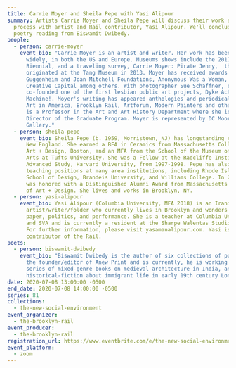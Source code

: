 ```yaml
---
title: Carrie Moyer and Sheila Pepe with Yasi Alipour
summary: Artists Carrie Moyer and Sheila Pepe will discuss their work and
  process with artist and Rail contributor, Yasi Alipour. We'll conclude with a
  poetry reading from Biswamit Dwibedy.
people:
  - person: carrie-moyer
    event_bio: "Carrie Moyer is an artist and writer. Her work has been exhibited
      widely, in both the US and Europe. Museums shows include the 2017 Whitney
      Biennial, and a traveling survey, Carrie Moyer: Pirate Jenny,  that
      originated at the Tang Museum in 2013. Moyer has received awards from the
      Guggenheim and Joan Mitchell Foundations, Anonymous Was a Woman, and
      Creative Capital among others. With photographer Sue Schaffner, she
      co-founded one of the first lesbian public art projects, Dyke Action
      Machine!. Moyer's writing has appeared anthologies and periodicals such as
      Art in America, Brooklyn Rail, Artforum, Modern Painters and others. Moyer
      is a Professor in the Art and Art History Department where she is the
      Director of the Graduate Program. Moyer is represented by DC Moore
      Gallery."
  - person: sheila-pepe
    event_bio: Sheila Pepe (b. 1959, Morristown, NJ) has longstanding connections to
      New England. She earned a BFA in Ceramics from Massachusetts College of
      Art + Design, Boston, and an MFA from the School of the Museum of Fine
      Arts at Tufts University. She was a Fellow at the Radcliffe Institute for
      Advanced Study, Harvard University, from 1997-1998. Pepe has also held
      teaching positions at many area institutions, including Rhode Island
      School of Design, Brandeis University, and Williams College. In 2015, Pepe
      was honored with a Distinguished Alumni Award from Massachusetts College
      of Art + Design. She lives and works in Brooklyn, NY.
  - person: yasi-alipour
    event_bio: Yasi Alipour (Columbia University, MFA 2018) is an Iranian
      artist/writer/folder who currently lives in Brooklyn and wonders about
      paper, politics, and performance. She is a teacher at Columbia University
      and SVA and is currently a resident at the Sharpe Walentas Studio program.
      For further information, please visit yasamanalipour.com. Yasi is also a
      contributor of the Rail.
poets:
  - person: biswamit-dwibedy
    event_bio: "Biswamit Dwibedy is the author of six collections of poetry. He is
      the founder/editor of Anew Print and is currently, he is working on a
      series of mixed-genre books on medieval architecture in India, and a
      historical-fiction about immigrant life in early 19th century London. "
date: 2020-07-08 13:00:00 -0500
end_date: 2020-07-08 14:00:00 -0500
series: 81
collections:
  - the-new-social-environment
event_organizer:
  - the-brooklyn-rail
event_producer:
  - the-brooklyn-rail
registration_url: https://www.eventbrite.com/e/the-new-social-environment-81-carrie-moyer-and-sheila-pepe-tickets-112098591906
event_platform:
  - zoom
---
```

